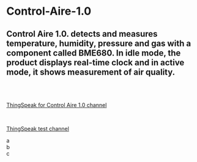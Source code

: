 # Control-Aire-1.0

## Control Aire 1.0. detects and measures temperature, humidity, pressure and gas with a component called BME680. In idle mode, the product displays real-time clock and in active mode, it shows measurement of air quality.

<br /> 

 
 <br /> 
 
[ThingSpeak for Control Aire 1.0 channel](https://thingspeak.com/channels/1222961/private_show "ThingSpeak test channel")

<br />

[ThingSpeak test channel](https://thingspeak.com/channels/1223435/private_show "ThingSpeak test channel")

a <br />
b <br />
c

